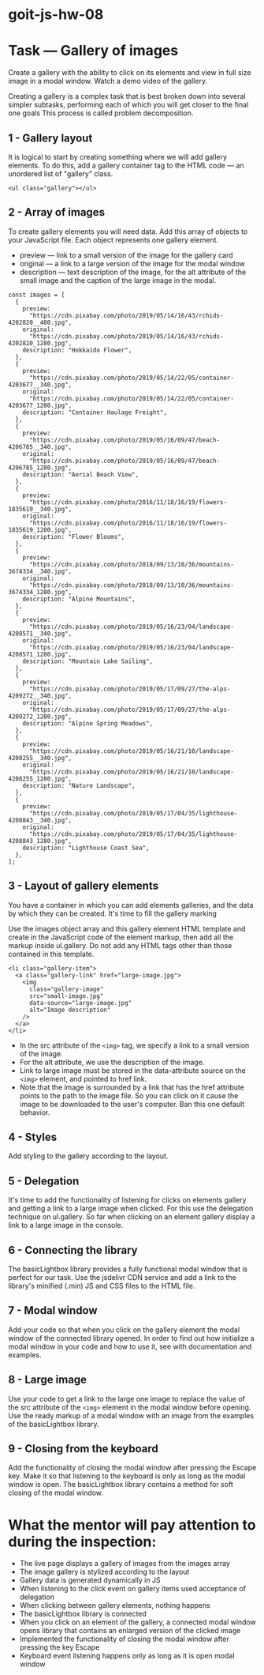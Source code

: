 # goit-js-hw-08

# Task — Gallery of images

Create a gallery with the ability to click on its elements and view in full size
image in a modal window. Watch a demo video of the gallery.

Creating a gallery is a complex task that is best broken down into several
simpler subtasks, performing each of which you will get closer to the final one
goals This process is called problem decomposition.

## 1 - Gallery layout

It is logical to start by creating something where we will add gallery elements.
To do this, add a gallery container tag to the HTML code — an unordered list of
"gallery" class.

```
<ul class="gallery"></ul>
```

## 2 - Array of images

To create gallery elements you will need data. Add this array of objects to your
JavaScript file. Each object represents one gallery element.

- preview — link to a small version of the image for the gallery card
- original — a link to a large version of the image for the modal window
- description — text description of the image, for the alt attribute of the
  small image and the caption of the large image in the modal.

```
const images = [
  {
    preview:
      "https://cdn.pixabay.com/photo/2019/05/14/16/43/rchids-4202820__480.jpg",
    original:
      "https://cdn.pixabay.com/photo/2019/05/14/16/43/rchids-4202820_1280.jpg",
    description: "Hokkaido Flower",
  },
  {
    preview:
      "https://cdn.pixabay.com/photo/2019/05/14/22/05/container-4203677__340.jpg",
    original:
      "https://cdn.pixabay.com/photo/2019/05/14/22/05/container-4203677_1280.jpg",
    description: "Container Haulage Freight",
  },
  {
    preview:
      "https://cdn.pixabay.com/photo/2019/05/16/09/47/beach-4206785__340.jpg",
    original:
      "https://cdn.pixabay.com/photo/2019/05/16/09/47/beach-4206785_1280.jpg",
    description: "Aerial Beach View",
  },
  {
    preview:
      "https://cdn.pixabay.com/photo/2016/11/18/16/19/flowers-1835619__340.jpg",
    original:
      "https://cdn.pixabay.com/photo/2016/11/18/16/19/flowers-1835619_1280.jpg",
    description: "Flower Blooms",
  },
  {
    preview:
      "https://cdn.pixabay.com/photo/2018/09/13/10/36/mountains-3674334__340.jpg",
    original:
      "https://cdn.pixabay.com/photo/2018/09/13/10/36/mountains-3674334_1280.jpg",
    description: "Alpine Mountains",
  },
  {
    preview:
      "https://cdn.pixabay.com/photo/2019/05/16/23/04/landscape-4208571__340.jpg",
    original:
      "https://cdn.pixabay.com/photo/2019/05/16/23/04/landscape-4208571_1280.jpg",
    description: "Mountain Lake Sailing",
  },
  {
    preview:
      "https://cdn.pixabay.com/photo/2019/05/17/09/27/the-alps-4209272__340.jpg",
    original:
      "https://cdn.pixabay.com/photo/2019/05/17/09/27/the-alps-4209272_1280.jpg",
    description: "Alpine Spring Meadows",
  },
  {
    preview:
      "https://cdn.pixabay.com/photo/2019/05/16/21/10/landscape-4208255__340.jpg",
    original:
      "https://cdn.pixabay.com/photo/2019/05/16/21/10/landscape-4208255_1280.jpg",
    description: "Nature Landscape",
  },
  {
    preview:
      "https://cdn.pixabay.com/photo/2019/05/17/04/35/lighthouse-4208843__340.jpg",
    original:
      "https://cdn.pixabay.com/photo/2019/05/17/04/35/lighthouse-4208843_1280.jpg",
    description: "Lighthouse Coast Sea",
  },
];
```

## 3 - Layout of gallery elements

You have a container in which you can add elements galleries, and the data by
which they can be created. It's time to fill the gallery marking

Use the images object array and this gallery element HTML template and create in
the JavaScript code of the element markup, then add all the markup inside
ul.gallery. Do not add any HTML tags other than those contained in this
template.

```
<li class="gallery-item">
  <a class="gallery-link" href="large-image.jpg">
    <img
      class="gallery-image"
      src="small-image.jpg"
      data-source="large-image.jpg"
      alt="Image description"
    />
  </a>
</li>
```

- In the src attribute of the `<img>` tag, we specify a link to a small version
  of the image.
- For the alt attribute, we use the description of the image.
- Link to large image must be stored in the data-attribute source on the `<img>`
  element, and pointed to href link.
- Note that the image is surrounded by a link that has the href attribute points
  to the path to the image file. So you can click on it cause the image to be
  downloaded to the user's computer. Ban this one default behavior.

## 4 - Styles

Add styling to the gallery according to the layout.

## 5 - Delegation

It's time to add the functionality of listening for clicks on elements gallery
and getting a link to a large image when clicked. For this use the delegation
technique on ul.gallery. So far when clicking on an element gallery display a
link to a large image in the console.

## 6 - Connecting the library

The basicLightbox library provides a fully functional modal window that is
perfect for our task. Use the jsdelivr CDN service and add a link to the
library's minified (.min) JS and CSS files to the HTML file.

## 7 - Modal window

Add your code so that when you click on the gallery element the modal window of
the connected library opened. In order to find out how initialize a modal window
in your code and how to use it, see with documentation and examples.

## 8 - Large image

Use your code to get a link to the large one image to replace the value of the
src attribute of the `<img>` element in the modal window before opening. Use the
ready markup of a modal window with an image from the examples of the
basicLightbox library.

## 9 - Closing from the keyboard

Add the functionality of closing the modal window after pressing the Escape key.
Make it so that listening to the keyboard is only as long as the modal window is
open. The basicLightbox library contains a method for soft closing of the modal
window.

# What the mentor will pay attention to during the inspection:

- The live page displays a gallery of images from the images array
- The image gallery is stylized according to the layout
- Gallery data is generated dynamically in JS
- When listening to the click event on gallery items used acceptance of
  delegation
- When clicking between gallery elements, nothing happens
- The basicLightbox library is connected
- When you click on an element of the gallery, a connected modal window opens
  library that contains an enlarged version of the clicked image
- Implemented the functionality of closing the modal window after pressing the
  key Escape
- Keyboard event listening happens only as long as it is open modal window
